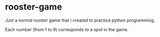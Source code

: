 # rooster-game
Just a normal rooster game that i created to practice python programming.

Each number (from 1 to 9) corresponds to a spot in the game.
